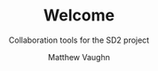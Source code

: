 ---
layout:     post
title:      Welcome
author:     Matthew Vaughn
tags: 		
subtitle:  	Collaboration tools for the SD2 project
category:  all
---